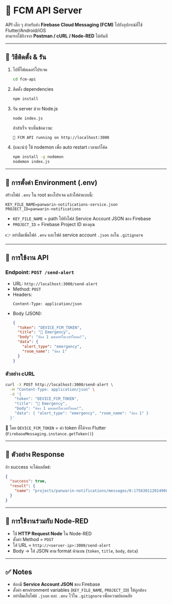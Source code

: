 # 🚀 FCM API Server

API เล็ก ๆ สำหรับส่ง **Firebase Cloud Messaging (FCM)** ไปยังอุปกรณ์ที่ใช้ Flutter/Android/iOS  
สามารถใช้ยิงจาก **Postman / cURL / Node-RED** ได้ทันที

---

## 📌 วิธีติดตั้ง & รัน

1. ไปที่โฟลเดอร์โปรเจค
   ```bash
   cd fcm-api
   ```

2. ติดตั้ง dependencies
   ```bash
   npm install
   ```

3. รัน server ด้วย Node.js
   ```bash
   node index.js
   ```

   ถ้าสำเร็จ จะเห็นข้อความ:
   ```
   🚀 FCM API running on http://localhost:3000
   ```

4. (แนะนำ) ใช้ nodemon เพื่อ auto restart เวลาแก้โค้ด
   ```bash
   npm install -g nodemon
   nodemon index.js
   ```

---

## 📌 การตั้งค่า Environment (.env)

สร้างไฟล์ `.env` ใน root ของโปรเจค แล้วใส่ค่าแบบนี้:

```env
KEY_FILE_NAME=panwarin-notifications-service.json
PROJECT_ID=panwarin-notifications
```

- `KEY_FILE_NAME` = path ไปยังไฟล์ Service Account JSON ของ Firebase  
- `PROJECT_ID` = Firebase Project ID ของคุณ  

👉 อย่าลืมเพิ่มไฟล์ `.env` และไฟล์ service account `.json` ลงใน `.gitignore`

---

## 📌 การใช้งาน API

### Endpoint: `POST /send-alert`

- URL: `http://localhost:3000/send-alert`  
- Method: `POST`  
- Headers:
  ```http
  Content-Type: application/json
  ```
- Body (JSON):
  ```json
  {
    "token": "DEVICE_FCM_TOKEN",
    "title": "🚨 Emergency",
    "body": "ห้อง 1 มอเตอร์โอเวอร์โหลด!",
    "data": {
      "alert_type": "emergency",
      "room_name": "ห้อง 1"
    }
  }
  ```

### ตัวอย่าง cURL
```bash
curl -X POST http://localhost:3000/send-alert \
  -H "Content-Type: application/json" \
  -d '{
    "token": "DEVICE_FCM_TOKEN",
    "title": "🚨 Emergency",
    "body": "ห้อง 1 มอเตอร์โอเวอร์โหลด!",
    "data": { "alert_type": "emergency", "room_name": "ห้อง 1" }
  }'
```

📌 โดย `DEVICE_FCM_TOKEN` = ค่า token ที่ได้จาก Flutter (`FirebaseMessaging.instance.getToken()`)

---

## 📌 ตัวอย่าง Response

ถ้า success จะได้ผลลัพธ์:
```json
{
  "success": true,
  "result": {
    "name": "projects/panwarin-notifications/messages/0:1756301120149663%5771be285771be28"
  }
}
```

---

## 📌 การใช้งานร่วมกับ Node-RED

- ใช้ **HTTP Request Node** ใน Node-RED  
- ตั้งค่า Method = `POST`  
- ใส่ URL = `http://<server-ip>:3000/send-alert`  
- Body → ใส่ JSON ตาม format ด้านบน (`token`, `title`, `body`, `data`)

---

## ✅ Notes
- ต้องมี **Service Account JSON** ของ Firebase  
- ตั้งค่า environment variables (`KEY_FILE_NAME`, `PROJECT_ID`) ให้ถูกต้อง  
- อย่าลืมเก็บไฟล์ `.json` และ `.env` ไว้ใน `.gitignore` เพื่อความปลอดภัย  
